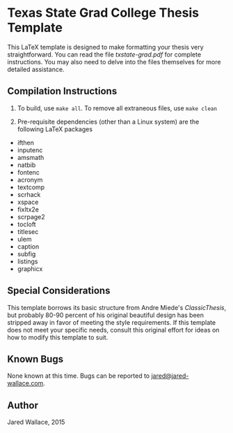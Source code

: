 Texas State Grad College Thesis Template
======
This LaTeX template is designed to make formatting your thesis very straightforward.
You can read the file *txstate-grad.pdf* for complete instructions. You may also need
to delve into the files themselves for more detailed assistance.

Compilation Instructions
------
1. To build, use `make all`. To remove all extraneous files, use `make clean`

2. Pre-requisite dependencies (other than a Linux system) are the following LaTeX packages
  * ifthen
  * inputenc
  * amsmath
  * natbib
  * fontenc
  * acronym
  * textcomp
  * scrhack
  * xspace
  * fixltx2e
  * scrpage2
  * tocloft
  * titlesec
  * ulem
  * caption
  * subfig
  * listings
  * graphicx

Special Considerations
------
This template borrows its basic structure from Andre Miede's *ClassicThesis*,
but probably 80-90 percent of his original beautiful design has been stripped away in favor
of meeting the style requirements. If this template does not meet your specific needs, consult
this original effort for ideas on how to modify this template to suit.

Known Bugs
------
None known at this time. Bugs can be reported to jared@jared-wallace.com.

Author
------
Jared Wallace, 2015
